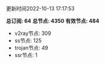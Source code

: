 更新时间2022-10-13 17:17:53

**总订阅: 64**
**总节点: 4350**
**有效节点: 484**
- v2ray节点: 309
- ss节点: 125
- trojan节点: 49
- ssr节点: 1
